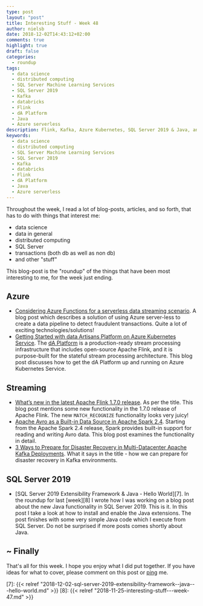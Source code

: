 ```yaml
---
type: post
layout: "post"
title: Interesting Stuff - Week 48
author: nielsb
date: 2018-12-02T14:43:12+02:00
comments: true
highlight: true
draft: false
categories:
  - roundup
tags:
  - data science
  - distributed computing
  - SQL Server Machine Learning Services
  - SQL Server 2019
  - Kafka
  - databricks
  - Flink
  - dA Platform
  - Java
  - Azure serverless
description: Flink, Kafka, Azure Kubernetes, SQL Server 2019 & Java, and other interesting topics!
keywords:
  - data science
  - distributed computing
  - SQL Server Machine Learning Services
  - SQL Server 2019
  - Kafka
  - databricks
  - Flink
  - dA Platform
  - Java
  - Azure serverless   
---
```


Throughout the week, I read a lot of blog-posts, articles, and so forth, that has to do with things that interest me:

* data science
* data in general
* distributed computing
* SQL Server
* transactions (both db as well as non db)
* and other "stuff"

This blog-post is the "roundup" of the things that have been most interesting to me, for the week just ending.

<!--more-->

## Azure

* [Considering Azure Functions for a serverless data streaming scenario][1]. A blog post which describes a solution of using Azure server-less to create a data pipeline to detect fraudulent transactions. Quite a lot of exciting technologies/solutions!
* [Getting Started with data Artisans Platform on Azure Kubernetes Service][3]. The [dA Platform][2] is a production-ready stream processing infrastructure that includes open-source Apache Flink, and it is purpose-built for the stateful stream processing architecture. This blog post discusses how to get the dA Platform up and running on Azure Kubernetes Service.

## Streaming

* [What’s new in the latest Apache Flink 1.7.0 release][4]. As per the title. This blog post mentions some new functionality in the 1.7.0 release of Apache Flink. The new `MATCH_RECOGNIZE` functionality looks very juicy!
* [Apache Avro as a Built-in Data Source in Apache Spark 2.4][5]. Starting from the Apache Spark 2.4 release, Spark provides built-in support for reading and writing Avro data. This blog post examines the functionality in detail.
* [3 Ways to Prepare for Disaster Recovery in Multi-Datacenter Apache Kafka Deployments][6]. What it says in the title - how we can prepare for disaster recovery in Kafka environments. 

## SQL Server 2019

* [SQL Server 2019 Extensibility Framework & Java - Hello World][7]. In the roundup for last [week][8] I wrote how I was working on a blog post about the new Java functionality in SQL Server 2019. This is it. In this post I take a look at how to install and enable the Java extensions. The post finishes with some very simple Java code which I execute from SQL Server. Do not be surprised if more posts comes shortly about Java.

## ~ Finally

That's all for this week. I hope you enjoy what I did put together. If you have ideas for what to cover, please comment on this post or [ping][ma] me.

[ma]: mailto:niels.it.berglund@gmail.com
[mp]: https://blog.acolyer.org
[iq]: https://www.infoq.com/
[ew]: http://sqlonice.com/
[re]: http://blog.revolutionanalytics.com
[sqsk]: https://www.sqlskills.com
[mdaveyblog]: https://mdavey.wordpress.com/
[charlblog]: https://charlla.com/

[jovpop]: https://twitter.com/JovanPop_MSFT
[bobw]: https://twitter.com/bobwardms
[revod]: https://twitter.com/revodavid
[lonny]: https://twitter.com/sqL_handLe
[ewtw]: https://twitter.com/sqlOnIce
[buckw]: https://twitter.com/BuckWoodyMSFT
[mattw]: https://twitter.com/matthewwarren
[murba]: https://twitter.com/muratdemirbas
[daveda]: https://twitter.com/davidthecoder
[adcol]: https://twitter.com/adriancolyer
[jesrod]: https://twitter.com/jrdothoughts
[tomaz]: https://twitter.com/tomaz_tsql
[dataart]: https://twitter.com/dataartisans
[luis]: https://twitter.com/luis_de_sousa
[benstop]: https://twitter.com/benstopford
[conflu]: https://twitter.com/confluentinc
[tylert]: https://twitter.com/tyler_treat
[andrewng]: https://twitter.com/AndrewYNg
[lawr]: https://twitter.com/bytezn
[jue]: https://twitter.com/b0rk
[yan]: https://twitter.com/theburningmonk
[danny]: https://twitter.com/g9yuayon
[rmoff]: https://twitter.com/rmoff
[ryansw]: https://twitter.com/ryanswanstrom
[pabloc]: https://twitter.com/pabloc_ds
[mklep]: https://twitter.com/martinkl
[mdavey]: https://twitter.com/matt_davey
[jboner]: https://twitter.com/jboner
[joeduff]: https://twitter.com/funcOfJoe
[charl]: https://twitter.com/charllamprecht
[dbricks]: https://twitter.com/databricks
[adsit]: https://twitter.com/SitnikAdam
[vicky]: https://twitter.com/vickyharp
[dscentral]: https://twitter.com/DataScienceCtrl
[dataart]: https://twitter.com/dataArtisans

[1]: https://azure.microsoft.com/en-us/blog/considering-azure-functions-for-a-serverless-data-streaming-scenario/
[2]: https://data-artisans.com/download
[3]: https://data-artisans.com/blog/getting-started-data-artisans-platform-azure-kubernetes-service
[4]: https://data-artisans.com/blog/apache-flink-1-7-0-release
[5]: https://databricks.com/blog/2018/11/30/apache-avro-as-a-built-in-data-source-in-apache-spark-2-4.html
[6]: https://www.confluent.io/blog/3-ways-prepare-disaster-recovery-multi-datacenter-apache-kafka-deployments
[7]: {{< relref "2018-12-02-sql-server-2019-extensibility-framework--java---hello-world.md" >}}
[8]: {{< relref "2018-11-25-interesting-stuff---week-47.md" >}}
